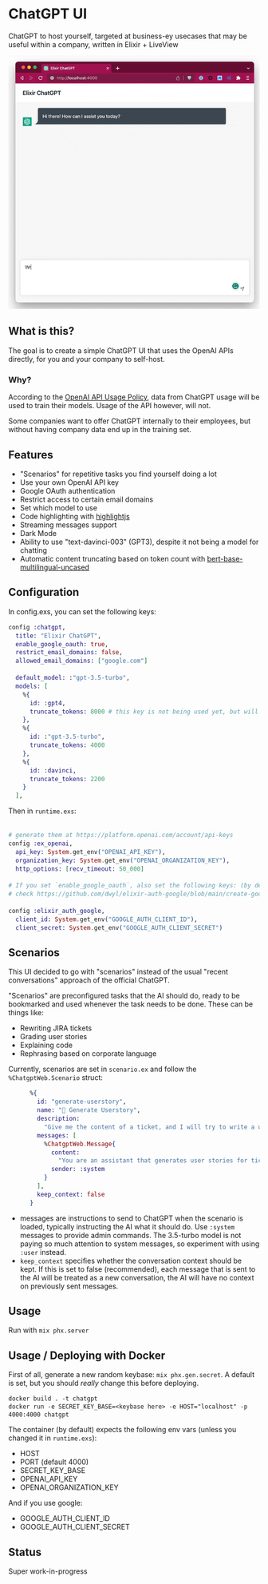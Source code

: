 # ChatGPT UI

ChatGPT to host yourself, targeted at business-ey usecases that may be useful within a company, written in Elixir + LiveView

![screenshot](demo.gif)

## What is this?

The goal is to create a simple ChatGPT UI that uses the OpenAI APIs directly, for you and your company to self-host.

### Why?

According to the [OpenAI API Usage Policy](https://openai.com/policies/api-data-usage-policies), data from ChatGPT usage will be used to train their models. Usage of the API however, will not.

Some companies want to offer ChatGPT internally to their employees, but without having company data end up in the training set.

## Features

- "Scenarios" for repetitive tasks you find yourself doing a lot
- Use your own OpenAI API key
- Google OAuth authentication
- Restrict access to certain email domains
- Set which model to use
- Code highlighting with [highlightjs](https://highlightjs.org/)
- Streaming messages support
- Dark Mode
- Ability to use "text-davinci-003" (GPT3), despite it not being a model for chatting
- Automatic content truncating based on token count with [bert-base-multilingual-uncased](https://huggingface.co/bert-base-multilingual-uncased)

## Configuration

In config.exs, you can set the following keys:

```elixir
config :chatgpt,
  title: "Elixir ChatGPT",
  enable_google_oauth: true,
  restrict_email_domains: false,
  allowed_email_domains: ["google.com"]

  default_model: :"gpt-3.5-turbo",
  models: [
    %{
      id: :gpt4,
      truncate_tokens: 8000 # this key is not being used yet, but will be in a future version
    },
    %{
      id: :"gpt-3.5-turbo",
      truncate_tokens: 4000
    },
    %{
      id: :davinci,
      truncate_tokens: 2200
    }
  ],
```

Then in `runtime.exs`:

```elixir

# generate them at https://platform.openai.com/account/api-keys
config :ex_openai,
  api_key: System.get_env("OPENAI_API_KEY"),
  organization_key: System.get_env("OPENAI_ORGANIZATION_KEY"),
  http_options: [recv_timeout: 50_000]

# If you set `enable_google_oauth`, also set the following keys: (by default, uses the environment variables)
# check https://github.com/dwyl/elixir-auth-google/blob/main/create-google-app-guide.md on how to get these keys

config :elixir_auth_google,
  client_id: System.get_env("GOOGLE_AUTH_CLIENT_ID"),
  client_secret: System.get_env("GOOGLE_AUTH_CLIENT_SECRET")
```

## Scenarios

This UI decided to go with "scenarios" instead of the usual "recent conversations" approach of the official ChatGPT.

"Scenarios" are preconfigured tasks that the AI should do, ready to be bookmarked and used whenever the task needs to be done. These can be things like:

- Rewriting JIRA tickets
- Grading user stories
- Explaining code
- Rephrasing based on corporate language

Currently, scenarios are set in `scenario.ex` and follow the `%ChatgptWeb.Scenario` struct:

```elixir
      %{
        id: "generate-userstory",
        name: "📗 Generate Userstory",
        description:
          "Give me the content of a ticket, and I will try to write a user story for you!",
        messages: [
          %ChatgptWeb.Message{
            content:
              "You are an assistant that generates user stories for tickets. First, take the inputted text and give a summary if the entered text is a good userstory or not, with explanation why.\nThen, generate a proper user-story with the inputted text in the format of 'As a X, I want to Y, so that I can Z'.",
            sender: :system
          }
        ],
        keep_context: false
      }
```

- messages are instructions to send to ChatGPT when the scenario is loaded, typically instructing the AI what it should do. Use `:system` messages to provide admin commands. The 3.5-turbo model is not paying so much attention to system messages, so experiment with using `:user` instead.
- `keep_context` specifies whether the conversation context should be kept. If this is set to false (recommended), each message that is sent to the AI will be treated as a new conversation, the AI will have no context on previously sent messages.

## Usage

Run with `mix phx.server`

## Usage / Deploying with Docker

First of all, generate a new random keybase: `mix phx.gen.secret`. A default is set, but you should _really_ change this before deploying.

```
docker build . -t chatgpt
docker run -e SECRET_KEY_BASE=<keybase here> -e HOST="localhost" -p 4000:4000 chatgpt
```

The container (by default) expects the following env vars (unless you changed it in `runtime.exs`):

- HOST
- PORT (default 4000)
- SECRET_KEY_BASE
- OPENAI_API_KEY
- OPENAI_ORGANIZATION_KEY

And if you use google:

- GOOGLE_AUTH_CLIENT_ID
- GOOGLE_AUTH_CLIENT_SECRET

## Status

Super work-in-progress
